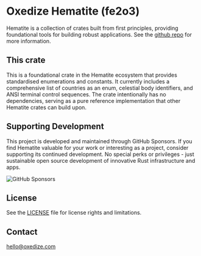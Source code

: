 # Oxedize Hematite (fe2o3)

Hematite is a collection of crates built from first principles, providing foundational tools for building robust applications.  See the [github repo](https://github.com/Oxedize/fe2o3) for more information.

## This crate

This is a foundational crate in the Hematite ecosystem that provides standardised enumerations and constants. It currently includes a comprehensive list of countries as an enum, celestial body identifiers, and ANSI terminal control sequences. The crate intentionally has no dependencies, serving as a pure reference implementation that other Hematite crates can build upon.

## Supporting Development

This project is developed and maintained through GitHub Sponsors. If you find Hematite valuable for your work or interesting as a project, consider supporting its continued development. No special perks or privileges - just sustainable open source development of innovative Rust infrastructure and apps.

![GitHub Sponsors](https://img.shields.io/github/sponsors/Oxedize)

## License

See the [LICENSE](LICENSE) file for license rights and limitations.

## Contact

<hello@oxedize.com>
